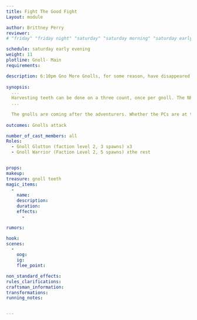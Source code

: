 ```yaml
---
title: Fight The Good Fight
Layout: module

author: Brittney Perry
reviewer: 
# "friday" "friday night" "saturday" "saturday morning" "saturday early afternoon" "saturday early evening" "saturday night" "reaction" "tavern setup" "townsfolk" "randoms"

schedule: saturday early evening
weight: 11
plotline: Gnoll- Main
requirements: 

description: 6:10pm Gno More Gnolls, for some reason, have disappeared. And the gnolls are coming down the hill, full force.
 
synopsis: 
  ...
  Harvesting teeth can be done on a three count, once per gnoll. The NPC will give one tooth per spawn. If the NPC doesn't have any teeth to give out, they can say 'Failed, Broken.'
  ...   
  
  The gnolls are coming after the adventurers. Whether the PCs are at the agreed upon spot on time or not, the gnolls are coming. Gnoll drums can be heard coming down the path. The gnolls are quite angry.
  
outcomes: Gnolls attack

number_of_cast_members: all 
Roles:
  - Gnoll Glutton (faction level 2, 3 spawns) x3
  - Gnoll Warrior (Faction Level 2, 5 spawns) xthe rest


props: 
makeup: 
treasure: gnoll teeth
magic_items:
  - 
    name: 
    description:  
    duration: 
    effects: 
      - 

rumors: 

hook: 
scenes: 
  - 
    oog: 
    ig: 
    flee_point: 

non_standard_effects: 
rules_clarifications: 
craftsman_information: 
transformations: 
running_notes: 


---
```

